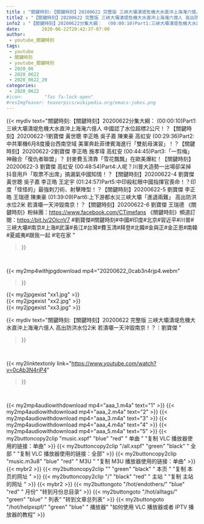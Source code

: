 ```yaml
---
title : "關鍵時刻:【關鍵時刻】20200622 完整版 三峽大壩潰堤危機大水直沖上海淹六億人 高出防洪水位2米 若潰壩一天沖毀南京！？｜劉寶傑 "
title2 : "【關鍵時刻】20200622 完整版 三峽大壩潰堤危機大水直沖上海淹六億人 高出防洪水位2米 若潰壩一天沖毀南京！？｜劉寶傑 "
info2 : "【關鍵時刻】20200622分集大綱：  (00:00:10)Part1:三峽大壩潰堤危機大水直沖上海淹六億人 中國認了水位超標2公尺！？【關鍵時刻】20200622-1劉寶傑 黃世聰 李正皓 吳子嘉 陳東豪 高虹安  (00:29:36)Part2:中共軍機6月8度擾台西南空域 美軍奔赴菲律賓海進行「雙航母演習」！？【關鍵時刻】20200622-2劉寶傑 李正皓 施孝瑋 高虹安  (00:44:45)Part3:「一剪梅」神融合「復仇者聯盟」？ 封麥費玉清靠「雪花飄飄」在歐美爆紅！【關鍵時刻】20200622-3 劉寶傑 高虹安  (00:48:54)Part4:人呢？川普大造勢一出場卻呆掉 抖音用戶「取票不出席」搞漏氣中國知情！？【關鍵時刻】20200622-4 劉寶傑 黃世聰 吳子嘉 李正皓 王定宇  (01:24:57)Part5:中印殺紅眼中國指揮官喪命！？印度「怪怪的」最強刺刀術、射擊陣型！？【關鍵時刻】20200622-5 劉寶傑 李正皓 王瑞德 陳東豪  (01:39:09)Part6:上下游都水災三峽大壩「進退兩難」 高出防洪水位2米 若潰壩一天沖毀南京！？【關鍵時刻】20200622-6 劉寶傑 王瑞德  《關鍵時刻》粉絲團：https://www.facebook.com/CTimefans 《關鍵時刻》頻道訂閱：https://bit.ly/2OlcnV7   #劉寶傑#關鍵時刻#中國#印度#北京#習近平#川普#三峽大壩#南京#上海#武漢#長江#台灣#費玉清#拜登#北韓#金與正#金正恩#南韓#夏威夷#跟我一起 #宅在家 "
date:        2020-06-22T20:42:37-07:00
author:
 - youtube_關鍵時刻
tags:
 - youtube
 - 關鍵時刻
 - youtube_關鍵時刻
 - 2020_06
 - 2020_0622
 - 2020_0622_20
categories:
 - 2020_0622
#icon:        "fas fa-lock-open"
#resImgTeaser: teaserpics/wikipedia.org/emacs-jokes.png
---
```


{{< mydiv text="關鍵時刻:【關鍵時刻】20200622分集大綱：  (00:00:10)Part1:三峽大壩潰堤危機大水直沖上海淹六億人 中國認了水位超標2公尺！？【關鍵時刻】20200622-1劉寶傑 黃世聰 李正皓 吳子嘉 陳東豪 高虹安  (00:29:36)Part2:中共軍機6月8度擾台西南空域 美軍奔赴菲律賓海進行「雙航母演習」！？【關鍵時刻】20200622-2劉寶傑 李正皓 施孝瑋 高虹安  (00:44:45)Part3:「一剪梅」神融合「復仇者聯盟」？ 封麥費玉清靠「雪花飄飄」在歐美爆紅！【關鍵時刻】20200622-3 劉寶傑 高虹安  (00:48:54)Part4:人呢？川普大造勢一出場卻呆掉 抖音用戶「取票不出席」搞漏氣中國知情！？【關鍵時刻】20200622-4 劉寶傑 黃世聰 吳子嘉 李正皓 王定宇  (01:24:57)Part5:中印殺紅眼中國指揮官喪命！？印度「怪怪的」最強刺刀術、射擊陣型！？【關鍵時刻】20200622-5 劉寶傑 李正皓 王瑞德 陳東豪  (01:39:09)Part6:上下游都水災三峽大壩「進退兩難」 高出防洪水位2米 若潰壩一天沖毀南京！？【關鍵時刻】20200622-6 劉寶傑 王瑞德  《關鍵時刻》粉絲團：https://www.facebook.com/CTimefans 《關鍵時刻》頻道訂閱：https://bit.ly/2OlcnV7   #劉寶傑#關鍵時刻#中國#印度#北京#習近平#川普#三峽大壩#南京#上海#武漢#長江#台灣#費玉清#拜登#北韓#金與正#金正恩#南韓#夏威夷#跟我一起 #宅在家 "
>}}
<br>


{{< my2mp4withjpgdownload mp4="20200622_0cab3n4rjp4.webm"
>}}

{{< my2jpgexist "xx1.jpg" >}}<br>
{{< my2jpgexist "xx2.jpg" >}}<br>
{{< my2jpgexist "xx3.jpg" >}}<br>



{{< mydiv text="關鍵時刻:【關鍵時刻】20200622 完整版 三峽大壩潰堤危機大水直沖上海淹六億人 高出防洪水位2米 若潰壩一天沖毀南京！？｜劉寶傑 "
>}}
<br>

{{< my2linktextonly link="https://www.youtube.com/watch?v=0cAb3N4rjP4"
>}}


<br>

{{< my2mp4audiowithdownload mp4="aaa_1.m4a"    text="1" >}}
{{< my2mp4audiowithdownload mp4="aaa_2.m4a"    text="2" >}}
{{< my2mp4audiowithdownload mp4="aaa_3.m4a"    text="3" >}}
{{< my2mp4audiowithdownload mp4="aaa_4.m4a"    text="4" >}}
{{< my2mp4audiowithdownload mp4="aaa_5.m4a"    text="5" >}}
{{< my2buttoncopy2clip "music.xspf"        "blue"   "red"    " 单曲 "  "复制 VLC 播放器使用的链接：单曲" >}} {{< my2buttoncopy2clip "/all.xspf"         "green"  "black"  " 全部 "  "复制 VLC 播放器使用的链接：全部" >}} {{< my2buttoncopy2clip "music.m3u8"        "blue"   "red"    " M3U  "    "复制 M3U 播放器使用的链接：单曲" >}} {{< mybr2 >}} {{< my2buttoncopy2clip ""                  "green"  "black"  " 本页 "    "复制 本页的网址 " >}} {{< my2buttoncopy2clip "/"                 "black"  "red"    " 主站 "    "复制 主站的网址 " >}} {{< mybr2 >}} {{< my2buttongoto      "/hot/endothers/"   "blue"   "red"    " 月份"   "转到月份总目录" >}} {{< my2buttongoto      "/hot/alltags/"     "green"  "blue"   " 列表"   "转到文章总列表" >}} {{< my2buttongoto      "/hot/helpxspf/"    "green"  "blue"   " 播放器" "如何使用 VLC 播放器或者 IPTV 播放器的教程" >}} 
